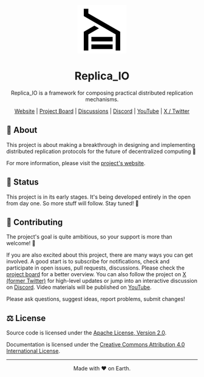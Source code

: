 <div align="center">
    <img src="doc/img/logo.png" alt="Logo" />
    <h1>Replica_IO</h1>
    <p>
        Replica_IO is a framework for composing practical 
        distributed replication mechanisms.
    </p>
    <p>
        <a href="https://replica-io.dev/" target="_blank">Website</a> |
        <a href="https://github.com/orgs/replica-io/projects/1">Project Board</a> |
        <a href="https://github.com/orgs/replica-io/discussions">Discussions</a> |
        <a href="https://discord.replica-io.dev">Discord</a> |
        <a href="https://www.youtube.com/@Replica_IO">YouTube</a> |
        <a href="https://x.com/Replica_IO">X / Twitter</a>
    </p>
</div>

## 👀 About

This project is about making a breakthrough in designing and
implementing distributed replication protocols for the future of
decentralized computing 🚀

For more information, please visit the [project's
website](https://replica-io.dev/).

## 🌱 Status

This project is in its early stages. It's being developed entirely in
the open from day one. So more stuff will follow. Stay tuned! 📡

## 🙏 Contributing

The project's goal is quite ambitious, so your support is more than
welcome! 🤗

If you are also excited about this project, there are many ways you
can get involved. A good start is to subscribe for notifications,
check and participate in open issues, pull requests, discussions.
Please check the [project board][project-board] for a better overview.
You can also follow the project on [X (former Twitter)][x-replica-io]
for high-level updates or jump into an interactive discussion on
[Discord][discord-replica-io]. Video materials will be published on
[YouTube][youtube-replica-io].

Please ask questions, suggest ideas, report problems, submit changes!

[project-board]: https://github.com/orgs/replica-io/projects/1
[x-replica-io]: https://x.com/Replica_IO
[discord-replica-io]: https://discord.replica-io.dev
[youtube-replica-io]: https://www.youtube.com/@Replica_IO

## ⚖️ License

Source code is licensed under the [Apache License, Version
2.0](LICENSE).

Documentation is licensed under the [Creative Commons Attribution 4.0
International License][cc-40].

[cc-40]: http://creativecommons.org/licenses/by/4.0/

---

<div align="center">
    Made with ❤️ on Earth.
</div>
